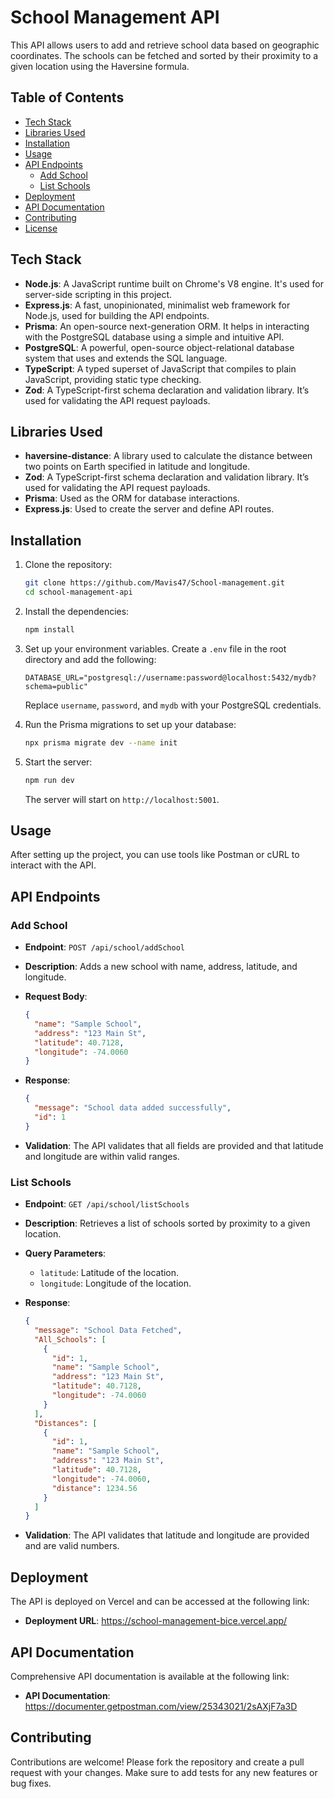 # School Management API

This API allows users to add and retrieve school data based on geographic coordinates. The schools can be fetched and sorted by their proximity to a given location using the Haversine formula.

## Table of Contents

- [Tech Stack](#tech-stack)
- [Libraries Used](#libraries-used)
- [Installation](#installation)
- [Usage](#usage)
- [API Endpoints](#api-endpoints)
  - [Add School](#add-school)
  - [List Schools](#list-schools)
- [Deployment](#deployment)
- [API Documentation](#api-documentation)
- [Contributing](#contributing)
- [License](#license)

## Tech Stack

- **Node.js**: A JavaScript runtime built on Chrome's V8 engine. It's used for server-side scripting in this project.
- **Express.js**: A fast, unopinionated, minimalist web framework for Node.js, used for building the API endpoints.
- **Prisma**: An open-source next-generation ORM. It helps in interacting with the PostgreSQL database using a simple and intuitive API.
- **PostgreSQL**: A powerful, open-source object-relational database system that uses and extends the SQL language.
- **TypeScript**: A typed superset of JavaScript that compiles to plain JavaScript, providing static type checking.
- **Zod**: A TypeScript-first schema declaration and validation library. It’s used for validating the API request payloads.

## Libraries Used

- **haversine-distance**: A library used to calculate the distance between two points on Earth specified in latitude and longitude.
- **Zod**: A TypeScript-first schema declaration and validation library. It’s used for validating the API request payloads.
- **Prisma**: Used as the ORM for database interactions.
- **Express.js**: Used to create the server and define API routes.

## Installation

1. Clone the repository:

   ```bash
   git clone https://github.com/Mavis47/School-management.git
   cd school-management-api
   ```

2. Install the dependencies:

   ```bash
   npm install
   ```

3. Set up your environment variables. Create a `.env` file in the root directory and add the following:

   ```plaintext
   DATABASE_URL="postgresql://username:password@localhost:5432/mydb?schema=public"
   ```

   Replace `username`, `password`, and `mydb` with your PostgreSQL credentials.

4. Run the Prisma migrations to set up your database:

   ```bash
   npx prisma migrate dev --name init
   ```

5. Start the server:

   ```bash
   npm run dev
   ```

   The server will start on `http://localhost:5001`.

## Usage

After setting up the project, you can use tools like Postman or cURL to interact with the API.

## API Endpoints

### Add School

- **Endpoint**: `POST /api/school/addSchool`
- **Description**: Adds a new school with name, address, latitude, and longitude.
- **Request Body**:

  ```json
  {
    "name": "Sample School",
    "address": "123 Main St",
    "latitude": 40.7128,
    "longitude": -74.0060
  }
  ```

- **Response**:

  ```json
  {
    "message": "School data added successfully",
    "id": 1
  }
  ```

- **Validation**: The API validates that all fields are provided and that latitude and longitude are within valid ranges.

### List Schools

- **Endpoint**: `GET /api/school/listSchools`
- **Description**: Retrieves a list of schools sorted by proximity to a given location.
- **Query Parameters**:

  - `latitude`: Latitude of the location.
  - `longitude`: Longitude of the location.

- **Response**:

  ```json
  {
    "message": "School Data Fetched",
    "All_Schools": [
      {
        "id": 1,
        "name": "Sample School",
        "address": "123 Main St",
        "latitude": 40.7128,
        "longitude": -74.0060
      }
    ],
    "Distances": [
      {
        "id": 1,
        "name": "Sample School",
        "address": "123 Main St",
        "latitude": 40.7128,
        "longitude": -74.0060,
        "distance": 1234.56
      }
    ]
  }
  ```

- **Validation**: The API validates that latitude and longitude are provided and are valid numbers.

## Deployment

The API is deployed on Vercel and can be accessed at the following link:

- **Deployment URL**: https://school-management-bice.vercel.app/

## API Documentation

Comprehensive API documentation is available at the following link:

- **API Documentation**: https://documenter.getpostman.com/view/25343021/2sAXjF7a3D

## Contributing

Contributions are welcome! Please fork the repository and create a pull request with your changes. Make sure to add tests for any new features or bug fixes.



